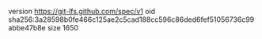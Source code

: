 version https://git-lfs.github.com/spec/v1
oid sha256:3a28598b0fe466c125ae2c5cad188cc596c86ded6fef51056736c99abbe47b8e
size 1650
